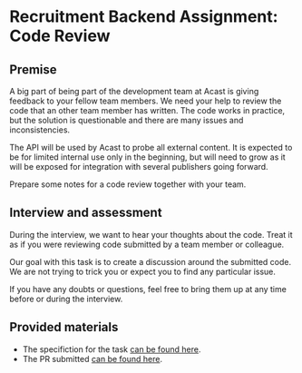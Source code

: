 # Recruitment Backend Assignment: Code Review

## Premise

A big part of being part of the development team at Acast is giving feedback to your fellow team members. We need your help to review the code that an other team member has written. The code works in practice, but the solution is questionable and there are many issues and inconsistencies.

The API will be used by Acast to probe all external content. It is expected to be for limited internal use only in the beginning, but will need to grow as it will be exposed for integration with several publishers going forward.

Prepare some notes for a code review together with your team.

## Interview and assessment

During the interview, we want to hear your thoughts about the code. Treat it as if you were reviewing code submitted by a team member or colleague.

Our goal with this task is to create a discussion around the submitted code. We are not trying to trick you or expect you to find any particular issue.

If you have any doubts or questions, feel free to bring them up at any time before or during the interview.

## Provided materials

- The specifiction for the task [can be found here](https://github.com/acastSthlm/backend-assignment-review/blob/master/README_ASSIGNMENT.md).
- The PR submitted [can be found here](https://github.com/acastSthlm/backend-assignment-review/pull/1).
